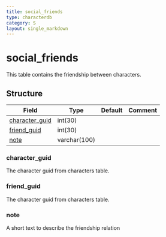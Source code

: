 ```yaml
---
title: social_friends
type: characterdb
category: S
layout: single_markdown
---
```


# social_friends
This table contains the friendship between characters.

## Structure

Field                             | Type         | Default | Comment
--------------------------------- | ------------ | ------- | -------
[character_guid](#character_guid) | int(30)      |         |        
[friend_guid](#friend_guid)       | int(30)      |         |        
[note](#note)                     | varchar(100) |         |        

### character_guid

The character guid from characters table.

### friend_guid

The character guid from characters table.

### note

A short text to describe the friendship relation